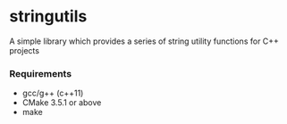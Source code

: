 # stringutils

A simple library which provides a series of string utility functions for C++ projects

### Requirements

- gcc/g++ (c++11)
- CMake 3.5.1 or above
- make
